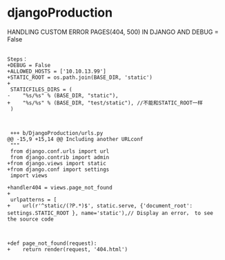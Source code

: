 # djangoProduction
HANDLING CUSTOM ERROR PAGES(404, 500) IN DJANGO
AND DEBUG = False
<pre><code>
Steps：
+DEBUG = False
+ALLOWED_HOSTS = ['10.10.13.99']
+STATIC_ROOT = os.path.join(BASE_DIR, 'static')
+
 STATICFILES_DIRS = (
-    "%s/%s" % (BASE_DIR, "static"),
+    "%s/%s" % (BASE_DIR, "test/static"), //不能和STATIC_ROOT一样
 )
 
 
 
 +++ b/DjangoProduction/urls.py
@@ -15,9 +15,14 @@ Including another URLconf
 """
 from django.conf.urls import url
 from django.contrib import admin
+from django.views import static
+from django.conf import settings
 import views
 
+handler404 = views.page_not_found
+
 urlpatterns = [
+    url(r'^static/(?P<path>.*)$', static.serve, {'document_root': settings.STATIC_ROOT }, name='static'),// Display an error， to see the source code



+def page_not_found(request):
+    return render(request, '404.html')

</pre></code>
